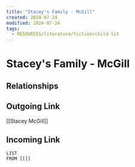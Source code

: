 ```yaml
---
title: "Stacey's Family - McGill"
created: 2024-07-24
modified: 2024-07-24
tags:
  - RESOURCES/literature/fiction/child-lit
---
```

# Stacey's Family - McGill
## Relationships

## Outgoing Link
[[Stacey McGill]]
## Incoming Link
```dataview
LIST
FROM [[]]
```
